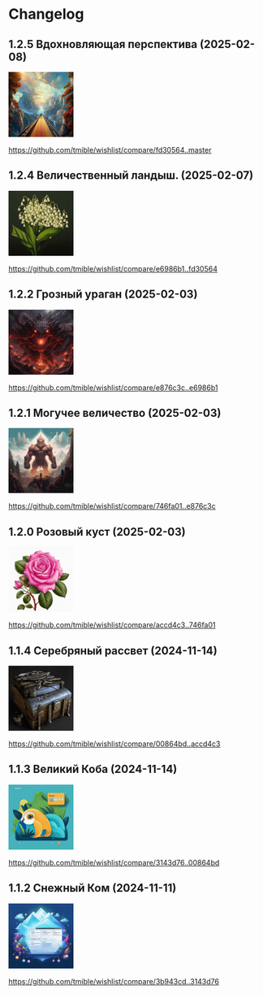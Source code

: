 # Changelog

## 1.2.5 Вдохновляющая перспектива (2025-02-08)
<img width="128" height="128" src="release-images/1.2.5.png"/>

https://github.com/tmible/wishlist/compare/fd30564..master


## 1.2.4 Величественный ландыш. (2025-02-07)
<img width="128" height="128" src="release-images/1.2.4.png"/>

https://github.com/tmible/wishlist/compare/e6986b1..fd30564


## 1.2.2 Грозный ураган (2025-02-03)
<img width="128" height="128" src="release-images/1.2.2.png"/>

https://github.com/tmible/wishlist/compare/e876c3c..e6986b1


## 1.2.1 Могучее величество (2025-02-03)
<img width="128" height="128" src="release-images/1.2.1.png"/>

https://github.com/tmible/wishlist/compare/746fa01..e876c3c


## 1.2.0 Розовый куст (2025-02-03)
<img width="128" height="128" src="release-images/1.2.0.png"/>

https://github.com/tmible/wishlist/compare/accd4c3..746fa01


## 1.1.4 Серебряный рассвет (2024-11-14)
<img width="128" height="128" src="release-images/1.1.4.png"/>

https://github.com/tmible/wishlist/compare/00864bd..accd4c3


## 1.1.3 Великий Коба (2024-11-14)
<img width="128" height="128" src="release-images/1.1.3.png"/>

https://github.com/tmible/wishlist/compare/3143d76..00864bd


## 1.1.2 Снежный Ком (2024-11-11)
<img width="128" height="128" src="release-images/1.1.2.png"/>

https://github.com/tmible/wishlist/compare/3b943cd..3143d76
